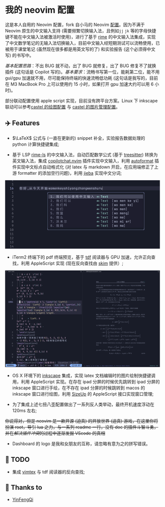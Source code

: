 # 我的 neovim 配置

这是本人自用的 Neovim 配置，fork 自小马的 Neovim [配置](https://github.com/YinFengQi/nvim-config-based-on-lazyvim)。因为不满于 Neovim 原生的中文输入支持 (需要频繁切换输入法，且例如`jj` `jk` 等的字母快捷键不能在中文输入法被激活时使用)，进行了基于 [rime](https://github.com/rime) 的中文输入法集成，实现了中文数学笔记的无输入法切换输入，目前中文输入经短期测试可以流畅使用，已被用于课堂笔记 (虽然现在很多都是用英文写的了) 和实验报告 (这个必须得中文写) 的书写中。

*基本配置思路*：不出 BUG 就不动，出了 BUG 就修复，出了 BUG 修复不了就换插件 (这句话是 Copilot 写的)。*基本要求*：流畅书写第一位，能耗第二位，能不用 gui/gpu 加速就不用，尽可能保持终端的快速流畅低功耗 (这句话是我写的，目前在 M3 MacBook Pro 上可以使用约 15 小时，如果打开 gpu 加速大约可以用 6 小时)。

部分联动配置使用 apple script 实现，目前没有跨平台方案。Linux 下 inkscape 联动可以参考[castel 的绘图配置](https://github.com/gillescastel/inkscape-figures) 与 [castel 的图片管理配置](https://github.com/gillescastel/inkscape-shortcut-manager)。

## ✈️  Features

* $\LaTeX$ 公式与 (一直在更新的) snippet 补全，实验报告数据处理的 python 计算快捷键集成;

* 基于 LSP [rime-ls](https://github.com/wlh320/rime-ls) 的中文输入法，自动匹配数学公式 (基于 [treesitter](https://github.com/nvim-treesitter/nvim-treesitter)) 转换为英文输入法，集成 [copilotchat.nvim](https://github.com/CopilotC-Nvim/CopilotChat.nvim) 插件实现中文输入，利用 [autoformat](https://github.com/huacnlee/autocorrect) 插件实现中文标点自动格式化 (对 latex 与 markdown 开启，在应用端修正了上游 formatter 的添加空行问题)，利用 [jieba](https://github.com/fxsjy/jieba) 实现中文分词;

![中文输入法](./readme_fig/cn_input.png)

* iTerm2 终端下的 pdf 终端预览，基于 [tdf](https://github.com/itsjunetime/tdf) 阅读器与 GPU 加速，允许正向查找，利用 AppleScript 实现 (现在反向查找由 [skim](https://skim-app.sourceforge.io/) 提供）;

![tdf 下的 pdf 预览](./readme_fig/tdf.png)

* OS X 环境下的 [inkscape](https://inkscape.org/) 集成，实现 latex 文档编辑时的图片绘制快捷键调用，利用 AppleScript 实现。在存在 ipad 分屏的时候优先跳转到 ipad 分屏的 inkscape 窗口进行手绘，在不存在 ipad 分屏的时候跳转到 macos 的 inkscape 窗口进行绘图，利用 [SizeUp](https://www.irradiatedsoftware.com/sizeup/) 的 AppleScript 接口实现窗口管理;

* 为了集成上述七扭八歪配置做出了一系列反人类举动，最终开机速度浮动在 120ms 左右;

~~你说得对，但是 neovim 是一款开源 (迫真) 的开放世界 (迫真) 游戏，在这里你将扮演 root，导引 lua 之力，与一系列 readme 一行，没有 doc 的插件斗智斗勇，并在*解决插件冲突*的过程中逐渐发掘 VScode 的真相~~

* Dashboard 的 logo 是我和女朋友的互称，请忽略有意为之的拼写错误。

## 🤔 TODO

* 集成 [vimtex](https://github.com/lervag/vimtex) 与 tdf 阅读器的反向查找;

## 🤝 Thanks to

* [YinFengQi](https://github.com/YinFengQi)

